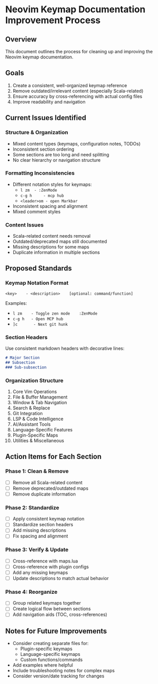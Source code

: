 # Neovim Keymap Documentation Improvement Process

## Overview
This document outlines the process for cleaning up and improving the Neovim keymap documentation.

## Goals
1. Create a consistent, well-organized keymap reference
2. Remove outdated/irrelevant content (especially Scala-related)
3. Ensure accuracy by cross-referencing with actual config files
4. Improve readability and navigation

## Current Issues Identified

### Structure & Organization
- Mixed content types (keymaps, configuration notes, TODOs)
- Inconsistent section ordering
- Some sections are too long and need splitting
- No clear hierarchy or navigation structure

### Formatting Inconsistencies
- Different notation styles for keymaps:
  - `l zm  - :ZenMode`
  - `c-g h     - mcp hub`
  - `<leader>om - open Markbar`
- Inconsistent spacing and alignment
- Mixed comment styles

### Content Issues
- Scala-related content needs removal
- Outdated/deprecated maps still documented
- Missing descriptions for some maps
- Duplicate information in multiple sections

## Proposed Standards

### Keymap Notation Format
```
<key>    - <description>    [optional: command/function]
```
Examples:
- `l zm    - Toggle zen mode    :ZenMode`
- `c-g h   - Open MCP hub`
- `]c       - Next git hunk`

### Section Headers
Use consistent markdown headers with decorative lines:
```markdown
# Major Section
## Subsection
### Sub-subsection
```

### Organization Structure
1. Core Vim Operations
2. File & Buffer Management
3. Window & Tab Navigation
4. Search & Replace
5. Git Integration
6. LSP & Code Intelligence
7. AI/Assistant Tools
8. Language-Specific Features
9. Plugin-Specific Maps
10. Utilities & Miscellaneous

## Action Items for Each Section

### Phase 1: Clean & Remove
- [ ] Remove all Scala-related content
- [ ] Remove deprecated/outdated maps
- [ ] Remove duplicate information

### Phase 2: Standardize
- [ ] Apply consistent keymap notation
- [ ] Standardize section headers
- [ ] Add missing descriptions
- [ ] Fix spacing and alignment

### Phase 3: Verify & Update
- [ ] Cross-reference with maps.lua
- [ ] Cross-reference with plugin configs
- [ ] Add any missing keymaps
- [ ] Update descriptions to match actual behavior

### Phase 4: Reorganize
- [ ] Group related keymaps together
- [ ] Create logical flow between sections
- [ ] Add navigation aids (TOC, cross-references)

## Notes for Future Improvements
- Consider creating separate files for:
  - Plugin-specific keymaps
  - Language-specific keymaps
  - Custom functions/commands
- Add examples where helpful
- Include troubleshooting notes for complex maps
- Consider version/date tracking for changes
